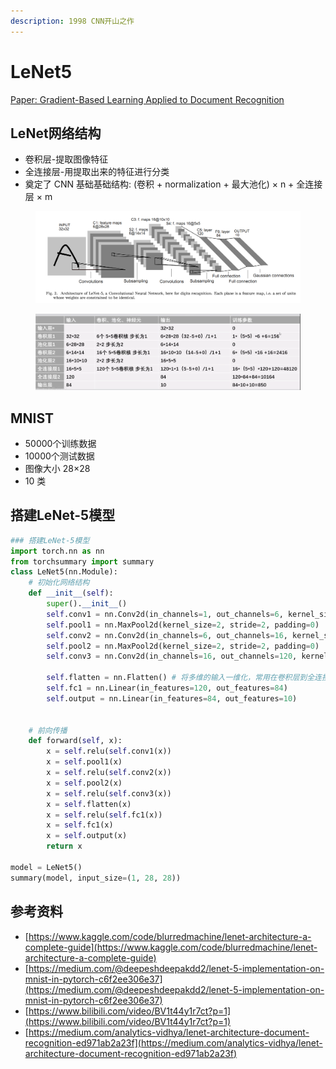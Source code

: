 ```yaml
---
description: 1998 CNN开山之作
---
```


# LeNet5

[Paper: Gradient-Based Learning Applied to Document Recognition](http://yann.lecun.com/exdb/publis/pdf/lecun-98.pdf)

## LeNet网络结构

* 卷积层-提取图像特征
* 全连接层-用提取出来的特征进行分类
* 奠定了 CNN 基础基础结构: (卷积 + normalization + 最大池化) × n + 全连接层 × m

<figure><img src="../../.gitbook/assets/lenet-5.webp" alt=""><figcaption></figcaption></figure>

<figure><img src="../../.gitbook/assets/image (1) (1) (1) (1) (1) (1) (1).png" alt=""><figcaption></figcaption></figure>

## MNIST

* 50000个训练数据
* 10000个测试数据
* 图像大小 28×28
* 10 类

## 搭建LeNet-5模型

```python
### 搭建LeNet-5模型
import torch.nn as nn
from torchsummary import summary
class LeNet5(nn.Module):
    # 初始化网络结构
    def __init__(self):
        super().__init__()
        self.conv1 = nn.Conv2d(in_channels=1, out_channels=6, kernel_size=5, stride=1, padding=0)
        self.pool1 = nn.MaxPool2d(kernel_size=2, stride=2, padding=0)
        self.conv2 = nn.Conv2d(in_channels=6, out_channels=16, kernel_size=5, stride=1, padding=0)
        self.pool2 = nn.MaxPool2d(kernel_size=2, stride=2, padding=0)
        self.conv3 = nn.Conv2d(in_channels=16, out_channels=120, kernel_size=5, stride=1, padding=0)
        
        self.flatten = nn.Flatten() # 将多维的输入一维化，常用在卷积层到全连接层的过渡
        self.fc1 = nn.Linear(in_features=120, out_features=84)
        self.output = nn.Linear(in_features=84, out_features=10)

 
    # 前向传播
    def forward(self, x):
        x = self.relu(self.conv1(x))
        x = self.pool1(x)
        x = self.relu(self.conv2(x))
        x = self.pool2(x)
        x = self.relu(self.conv3(x))
        x = self.flatten(x)
        x = self.relu(self.fc1(x))
        x = self.fc1(x)
        x = self.output(x)
        return x

model = LeNet5()
summary(model, input_size=(1, 28, 28))
```

## 参考资料

* [https://www.kaggle.com/code/blurredmachine/lenet-architecture-a-complete-guide](https://www.kaggle.com/code/blurredmachine/lenet-architecture-a-complete-guide)
* [https://medium.com/@deepeshdeepakdd2/lenet-5-implementation-on-mnist-in-pytorch-c6f2ee306e37](https://medium.com/@deepeshdeepakdd2/lenet-5-implementation-on-mnist-in-pytorch-c6f2ee306e37)
* [https://www.bilibili.com/video/BV1t44y1r7ct?p=1](https://www.bilibili.com/video/BV1t44y1r7ct?p=1)
* [https://medium.com/analytics-vidhya/lenet-architecture-document-recognition-ed971ab2a23f](https://medium.com/analytics-vidhya/lenet-architecture-document-recognition-ed971ab2a23f)
